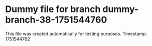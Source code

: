 # Dummy file for branch dummy-branch-38-1751544760

This file was created automatically for testing purposes.
Timestamp: 1751544762